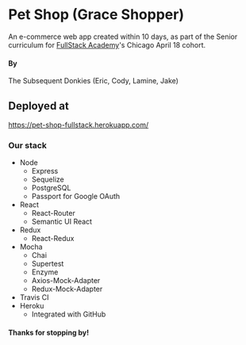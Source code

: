 # Pet Shop (Grace Shopper)

An e-commerce web app created within 10 days, as part of the Senior curriculum for [FullStack Academy](https://www.fullstackacademy.com/)'s Chicago April 18 cohort.

#### By

The Subsequent Donkies (Eric, Cody, Lamine, Jake)

## Deployed at

https://pet-shop-fullstack.herokuapp.com/

### Our stack

* Node
  * Express
  * Sequelize
  * PostgreSQL
  * Passport for Google OAuth
* React
  * React-Router
  * Semantic UI React
* Redux
  * React-Redux
* Mocha
  * Chai
  * Supertest
  * Enzyme
  * Axios-Mock-Adapter
  * Redux-Mock-Adapter
* Travis CI
* Heroku
  * Integrated with GitHub

#### Thanks for stopping by!
